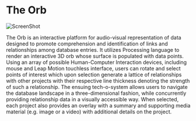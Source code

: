 # The Orb

![ScreenShot](https://preview.ibb.co/iSV1O5/Screen_Shot_2017_05_03_at_8_19_07_PM.png)

The Orb is an interactive platform for audio-visual representation of data designed to promote comprehension and identification of links and relationships among database entries. It utilizes Processing language to render an interactive 3D orb whose surface is populated with data points. Using an array of possible Human-Computer Interaction devices, including mouse and Leap Motion touchless interface, users can rotate and select points of interest which upon selection generate a lattice of relationships with other projects with their respective line thickness denoting the strength of such a relationship. The ensuing tech-o-system allows users to navigate the database landscape in a three-dimensional fashion, while concurrently providing relationship data in a visually accessible way. When selected, each project also provides an overlay with a summary and supporting media material (e.g. image or a video) with additional details on the project.

